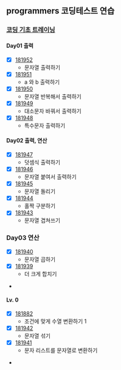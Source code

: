 ## programmers 코딩테스트 연습

### [코딩 기초 트레이닝](https://school.programmers.co.kr/learn/challenges/training?order=acceptance_desc&languages=kotlin%2Cjava)

#### Day01 출력
- [x] [181952](https://school.programmers.co.kr/learn/courses/30/lessons/181952)
  - 문자열 출력하기
- [x] [181951](https://school.programmers.co.kr/learn/courses/30/lessons/181951)
  - a 와 b 출력하기
- [x] [181950](https://school.programmers.co.kr/learn/courses/30/lessons/181950)
  - 문자열 반복해서 출력하기
- [x] [181949](https://school.programmers.co.kr/learn/courses/30/lessons/181949)
  - 대소문자 바꿔서 출력하기
- [x] [181948](https://school.programmers.co.kr/learn/courses/30/lessons/181948)
  - 특수문자 출력하기

#### Day02 출력, 연산
- [x] [181947](https://school.programmers.co.kr/learn/courses/30/lessons/181947)
  - 덧셈식 출력하기
- [x] [181946](https://school.programmers.co.kr/learn/courses/30/lessons/181946)
  - 문자열 붙여서 출력하기
- [x] [181945](https://school.programmers.co.kr/learn/courses/30/lessons/181945)
  - 문자열 돌리기
- [x] [181944](https://school.programmers.co.kr/learn/courses/30/lessons/181944)
  - 홀짝 구분하기
- [x] [181943](https://school.programmers.co.kr/learn/courses/30/lessons/181943)
  - 문자열 겹쳐쓰기

### Day03 연산
- [x] [181940](https://school.programmers.co.kr/learn/courses/30/lessons/181940)
  - 문자열 곱하기
- [x] [181939](https://school.programmers.co.kr/learn/courses/30/lessons/181939)
  - 더 크게 합치기
- 

#### Lv. 0
- [x] [181882](https://school.programmers.co.kr/learn/courses/30/lessons/181882)
  - 조건에 맞게 수열 변환하기 1
- [x] [181942](https://school.programmers.co.kr/learn/courses/30/lessons/181942)
  - 문자열 섞기
- [x] [181941](https://school.programmers.co.kr/learn/courses/30/lessons/181941)
  - 문자 리스트를 문자열로 변환하기
- 